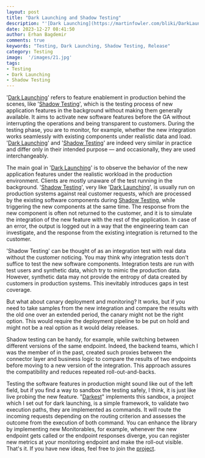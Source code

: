 ```yaml
---
layout: post
title: "Dark Launching and Shadow Testing"
description: "'[Dark Launching](https://martinfowler.com/bliki/DarkLaunching.html)' refers to feature enablement in production behind the scenes, like 'Shadow Testing', which is the testing process of new application features in the background without making them generally available."
date: 2023-12-27 08:41:50
author: Erhan Bagdemir
comments: true
keywords: "Testing, Dark Launching, Shadow Testing, Release"
category: Testing
image:  '/images/21.jpg'
tags:
- Testing
- Dark Launching
- Shadow Testing
---
```


'[Dark Launching](https://martinfowler.com/bliki/DarkLaunching.html)' refers to feature enablement in production behind the scenes, like '[Shadow Testing](https://microsoft.github.io/code-with-engineering-playbook/automated-testing/shadow-testing/)', which is the testing process of new application features in the background without making them generally available. It aims to activate new software features before the GA without interrupting the operations and being transparent to customers. During the testing phase, you are to monitor, for example, whether the new integration works seamlessly with existing components under realistic data and load. '[Dark Launching](https://martinfowler.com/bliki/DarkLaunching.html)' and '[Shadow Testing](https://microsoft.github.io/code-with-engineering-playbook/automated-testing/shadow-testing/)' are indeed very similar in practice and differ only in their intended purpose — and occasionally, they are used interchangeably. 

The main goal in '[Dark Launching](https://martinfowler.com/bliki/DarkLaunching.html)' is to observe the behavior of the new application features under the realistic workload in the production environment. Clients are mostly unaware of the test running in the background. '[Shadow Testing](https://microsoft.github.io/code-with-engineering-playbook/automated-testing/shadow-testing/)', very like '[Dark Launching](https://martinfowler.com/bliki/DarkLaunching.html)', is usually run on production systems against real customer requests, which are processed by the existing software components during [Shadow Testing](https://microsoft.github.io/code-with-engineering-playbook/automated-testing/shadow-testing/), while triggering the new components at the same time. The response from the new component is often not returned to the customer, and it is to simulate the integration of the new feature with the rest of the application. In case of an error, the output is logged out in a way that the engineering team can investigate, and the response from the existing integration is returned to the customer.

'Shadow Testing' can be thought of as an integration test with real data without the customer noticing. You may think why integration tests don't suffice to test the new software components. Integration tests are run with test users and synthetic data, which try to mimic the production data. However, synthetic data may not provide the entropy of data created by customers in production systems. This inevitably introduces gaps in test coverage. 

But what about canary deployment and monitoring? It works, but if you need to take samples from the new integration and compare the results with the old one over an extended period, the canary might not be the right option. This would require the deployment pipeline to be put on hold and might not be a real option as it would delay releases. 

Shadow testing can be handy, for example, while switching between different versions of the same endpoint. Indeed, the backend teams, which I was the member of in the past, created such proxies between the connector layer and business logic to compare the results of two endpoints before moving to a new version of the integration. This approach assures the compatibility and reduces repeated roll-out-and-backs.

Testing the software features in production might sound like out of the left field, but if you find a way to sandbox the testing safely, I think, it is just like live probing the new feature. "[Darkest]([https://github.com/reevik/darkest](https://github.com/reevik/darkest))" implements this sandbox, a project which I set out for dark launching, is a simple framework, to validate two execution paths, they are implemented as commands. It will route the incoming requests depending on the routing criterion and assesses the outcome from the execution of both command. You can enhance the library by implementing new Monitorables, for example, whenever the new endpoint gets called or the endpoint responses diverge, you can register new metrics at your monitoring endpoint and make the roll-out visible. That's it. If you have new ideas, feel free to join the [project]([https://github.com/reevik/darkest](https://github.com/reevik/darkest)).